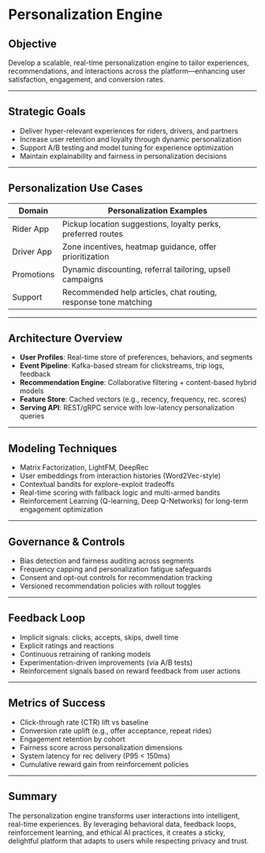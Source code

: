 # Personalization Engine

## Objective
Develop a scalable, real-time personalization engine to tailor experiences, recommendations, and interactions across the platform—enhancing user satisfaction, engagement, and conversion rates.

---

## Strategic Goals
- Deliver hyper-relevant experiences for riders, drivers, and partners
- Increase user retention and loyalty through dynamic personalization
- Support A/B testing and model tuning for experience optimization
- Maintain explainability and fairness in personalization decisions

---

## Personalization Use Cases
| Domain | Personalization Examples |
|--------|----------------------------|
| Rider App | Pickup location suggestions, loyalty perks, preferred routes |
| Driver App | Zone incentives, heatmap guidance, offer prioritization |
| Promotions | Dynamic discounting, referral tailoring, upsell campaigns |
| Support | Recommended help articles, chat routing, response tone matching |

---

## Architecture Overview
- **User Profiles**: Real-time store of preferences, behaviors, and segments
- **Event Pipeline**: Kafka-based stream for clickstreams, trip logs, feedback
- **Recommendation Engine**: Collaborative filtering + content-based hybrid models
- **Feature Store**: Cached vectors (e.g., recency, frequency, rec. scores)
- **Serving API**: REST/gRPC service with low-latency personalization queries

---

## Modeling Techniques
- Matrix Factorization, LightFM, DeepRec
- User embeddings from interaction histories (Word2Vec-style)
- Contextual bandits for explore-exploit tradeoffs
- Real-time scoring with fallback logic and multi-armed bandits
- Reinforcement Learning (Q-learning, Deep Q-Networks) for long-term engagement optimization

---

## Governance & Controls
- Bias detection and fairness auditing across segments
- Frequency capping and personalization fatigue safeguards
- Consent and opt-out controls for recommendation tracking
- Versioned recommendation policies with rollout toggles

---

## Feedback Loop
- Implicit signals: clicks, accepts, skips, dwell time
- Explicit ratings and reactions
- Continuous retraining of ranking models
- Experimentation-driven improvements (via A/B tests)
- Reinforcement signals based on reward feedback from user actions

---

## Metrics of Success
- Click-through rate (CTR) lift vs baseline
- Conversion rate uplift (e.g., offer acceptance, repeat rides)
- Engagement retention by cohort
- Fairness score across personalization dimensions
- System latency for rec delivery (P95 < 150ms)
- Cumulative reward gain from reinforcement policies

---

## Summary
The personalization engine transforms user interactions into intelligent, real-time experiences. By leveraging behavioral data, feedback loops, reinforcement learning, and ethical AI practices, it creates a sticky, delightful platform that adapts to users while respecting privacy and trust.
